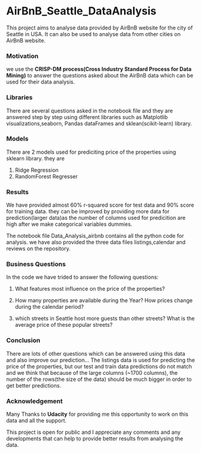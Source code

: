 

# AirBnB_Seattle_DataAnalysis

This project aims to analyse data provided by AirBnB website for the city of Seattle in USA. It can also be used to analyse data from other cities on AirBnB website. 

### Motivation
we use the **CRISP-DM process(Cross Industry Standard Process for Data Mining)**  to answer the questions asked about the AirBnB data which can be used for their data analysis. 

### Libraries
There are several questions asked in the notebook file and they are answered step by step using different libraries such as Matplotlib visualizations,seaborn, Pandas dataFrames and sklean(scikit-learn) library.

### Models
There are 2 models used for prediciting price of the properties using sklearn library. they are

1. Ridge Regression
2. RandomForest Regresser

### Results
We have provided almost 60% r-squared score for test data and 90% score for training data. they can be improved by providing more data for prediction(larger data)as the 
number of columns used for predicition are high after we make categorical variables dummies. 

The notebook file Data_Analysis_airbnb contains all the python code for analysis. we have also provided the three data files listings,calendar and reviews on the repository. 

### Business Questions
In the code we have trided to answer the following questions:

1. What features most influence on the price of the properties?

2. How many properties are available during the Year? How prices change during the calendar period?

3. which streets in Seattle host more guests than other streets? What is the average price of these popular streets? 


### Conclusion

There are lots of other questions which can be answered using this data and also improve our prediction...
The listings data is used for predicting the price of the properties, but our test and train data predictions do not match and we think that because of the large columns (~1700 columns), the number of the rows(the size of the data) should be much bigger in order to get better predictions. 

### Acknowledgement

Many Thanks to **Udacity** for providing me this opportunity to work on this data and all the support.

This project is open for public and I appreciate any comments and any developments that can help to provide better results from analysing the data. 


